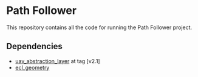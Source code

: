 # Path Follower

This repository contains all the code for running the Path Follower project.

## Dependencies

 * [uav_abstraction_layer](https://github.com/grvcTeam/grvc-ual) at tag [v2.1]
 * [ecl_geometry](http://wiki.ros.org/ecl_geometry)
 